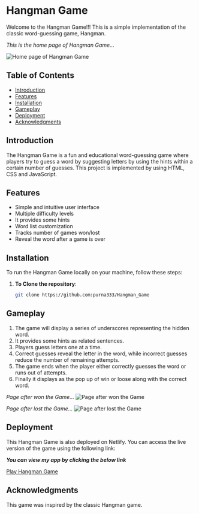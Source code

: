 # Hangman Game

Welcome to the Hangman Game!!! This is a simple implementation of the classic word-guessing game, Hangman.

_This is the home page of Hangman Game..._

![Home page of Hangman Game](https://github.com/purna333/Hangman_Game/blob/master/Assets/SS%20of%20Home%20page.png)

## Table of Contents

- [Introduction](#introduction)
- [Features](#features)
- [Installation](#installation)
- [Gameplay](#gameplay)
- [Deployment](#deployment)
- [Acknowledgments](#acknowledgments)

## Introduction

The Hangman Game is a fun and educational word-guessing game where players try to guess a word by suggesting letters by using the hints within a certain number of guesses. This project is implemented by using HTML, CSS and JavaScript.

## Features

- Simple and intuitive user interface
- Multiple difficulty levels
- It provides some hints
- Word list customization
- Tracks number of games won/lost
- Reveal the word after a game is over

## Installation

To run the Hangman Game locally on your machine, follow these steps:

1. **To Clone the repository**:
    ```bash
    git clone https://github.com:purna333/Hangman_Game
    ```


## Gameplay

1. The game will display a series of underscores representing the hidden word.
2. It provides some hints as related sentences.
2. Players guess letters one at a time.
3. Correct guesses reveal the letter in the word, while incorrect guesses reduce the number of remaining attempts.
4. The game ends when the player either correctly guesses the word or runs out of attempts.
5. Finally it displays as the pop up of win or loose along with the correct word.

_Page after won the Game..._
![Page after won the Game](https://github.com/purna333/Hangman_Game/blob/master/Assets/Page%20after%20won%20game.png)

_Page after lost the Game..._
![Page after lost the Game](https://github.com/purna333/Hangman_Game/blob/master/Assets/Page%20after%20lost%20game.png)


## Deployment

This Hangman Game is also deployed on Netlify. You can access the live version of the game using the following link:

_**You can view my app by clicking the below link**_

[Play Hangman Game](https://simple-hangmangame.netlify.app/)

## Acknowledgments

This game was inspired by the classic Hangman game.
